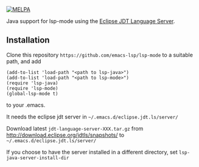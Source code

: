 [![MELPA](https://melpa.org/packages/lsp-java-badge.svg)](https://melpa.org/#/lsp-java)

Java support for lsp-mode using the [Eclipse JDT Language Server](https://projects.eclipse.org/projects/eclipse.jdt.ls).

## Installation
Clone this repository `https://github.com/emacs-lsp/lsp-mode` to a suitable path, and add
```emacs-lisp
(add-to-list 'load-path "<path to lsp-java>")
(add-to-list 'load-path "<path to lsp-mode>")
(require 'lsp-java)
(require 'lsp-mode)
(global-lsp-mode t)
```
to your .emacs.

It needs the eclipse jdt server in `~/.emacs.d/eclipse.jdt.ls/server/`

Download latest `jdt-language-server-XXX.tar.gz` from http://download.eclipse.org/jdtls/snapshots/ to  `~/.emacs.d/eclipse.jdt.ls/server/`

If you choose to have the server installed in a different directory, set `lsp-java-server-install-dir`
